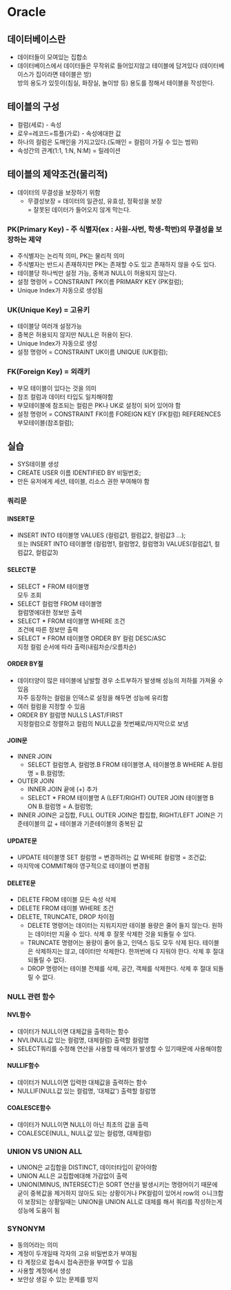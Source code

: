 # Oracle

## 데이터베이스란

- 데이터들이 모여있는 집합소
- 데이터베이스에서 데이터들은 무작위로 들어있지않고 테이블에 담겨있다 (데이터베이스가 집이라면 테이블은 방)  
방의 용도가 있듯이(침실, 화장실, 놀이방 등) 용도를 정해서 테이블을 작성한다.

## 테이블의 구성

- 컬럼(세로) - 속성
- 로우=레코드=튜플(가로) - 속성에대한 값
- 하나의 컬럼은 도매인을 가지고있다.(도매인 = 컬럼이 가질 수 있는 범위)
- 속성간의 관계(1:1, 1:N, N:M) = 릴레이션

## 테이블의 제약조건(물리적)

- 데이터의 무결성을 보장하기 위함
  - 무결성보장 = 데이터의 일관성, 유효성, 정확성을 보장  
  = 잘못된 데이터가 들어오지 않게 막는다.

### PK(Primary Key) - 주 식별자(ex : 사원-사번, 학생-학번)의 무결성을 보장하는 제약
- 주식별자는 논리적 의미, PK는 물리적 의미
- 주식별자는 반드시 존재하지만 PK는 존재할 수도 있고 존재하지 않을 수도 있다.
- 테이블당 하나씩만 설정 가능, 중복과 NULL이 허용되지 않는다.
- 설정 명령어 = CONSTRAINT PK이름 PRIMARY KEY (PK컬럼);
- Unique Index가 자동으로 생성됨

### UK(Unique Key) = 고유키
- 테이블당 여러개 설정가능
- 중복은 허용되지 않지만 NULL은 허용이 된다.
- Unique Index가 자동으로 생성
- 설정 명령어 = CONSTRAINT UK이름 UNIQUE (UK컬럼);

### FK(Foreign Key) = 외래키
- 부모 테이블이 있다는 것을 의미
- 참조 컬럼과 데이터 타입도 일치해야함
- 부모테이블에 참조되는 컬럼은 PK나 UK로 설정이 되어 있어야 함
- 설정 명령어 = CONSTRAINT FK이름 FOREIGN KEY (FK컬럼) REFERENCES 부모테이블(참조컬럼);

## 실습
- SYS테이블 생성
- CREATE USER 이름 IDENTIFIED BY 비밀번호;
- 만든 유저에게 세션, 테이블, 리소스 권한 부여해야 함

### 쿼리문
#### INSERT문  
- INSERT INTO 테이블명 VALUES (컬럼값1, 컬럼값2, 컬럼값3 ...);  
또는 INSERT INTO 테이블명 (컬럼명1, 컬럼명2, 컬럼명3) VALUES(컬럼값1, 컬럼값2, 컬럼값3)

#### SELECT문
- SELECT * FROM 테이블명  
모두 조회
- SELECT 컬럼명 FROM 테이블명  
컬럼명에대한 정보만 출력
- SELECT * FROM 테이블명 WHERE 조건  
조건에 따른 정보만 출력
- SELECT * FROM 테이블명 ORDER BY 컬럼 DESC/ASC  
지정 컬럼 순서에 따라 출력(내림차순/오름차순)

#### ORDER BY절
- 데이터양이 많은 테이블에 남발할 경우 소트부하가 발생해 성능의 저하를 가져올 수 있음  
자주 등장하는 컬럼을 인덱스로 설정을 해두면 성능에 유리함
- 여러 컬럼을 지정할 수 있음
- ORDER BY 컬럼명 NULLS LAST/FIRST  
지정컬럼으로 정렬하고 컬럼의 NULL값을 첫번째로/마지막으로 보냄

#### JOIN문
- INNER JOIN
  - SELECT 컬럼명.A, 컬럼명.B FROM 테이블명.A, 테이블명.B WHERE A.컬럼명 = B.컬럼명;
- OUTER JOIN
  - INNER JOIN 끝에 (+) 추가
  - SELECT * FROM 테이블명 A (LEFT/RIGHT) OUTER JOIN 테이블명 B ON B.컬럼명 = A.컬럼명;
- INNER JOIN은 교집합, FULL OUTER JOIN은 합집합, RIGHT/LEFT JOIN은 기준테이블의 값 + 테이블과 기준테이블의 중복된 값

#### UPDATE문
- UPDATE 테이블명 SET 컬럼명 = 변경하려는 값 WHERE 컬럼명 = 조건값;
- 마지막에 COMMIT해야 영구적으로 테이블이 변경됨

#### DELETE문
- DELETE FROM 테이블
모든 속성 삭제
- DELETE FROM 테이블 WHERE 조건
- DELETE, TRUNCATE, DROP 차이점
  - DELETE 명령어는 데이터는 지워지지만 테이블 용량은 줄어 들지 않는다. 원하는 데이터만 지울 수 있다. 삭제 후 잘못 삭제한 것을 되돌릴 수 있다.
  - TRUNCATE 명령어는 용량이 줄어 들고, 인덱스 등도 모두 삭제 된다. 테이블은 삭제하지는 않고, 데이터만 삭제한다. 한꺼번에 다 지워야 한다. 삭제 후 절대 되돌릴 수 없다.
  - DROP 명령어는 테이블 전체를 삭제, 공간, 객체를 삭제한다. 삭제 후 절대 되돌릴 수 없다.

### NULL 관련 함수

 #### NVL함수
- 데이터가 NULL이면 대체값을 출력하는 함수
- NVL(NULL값 있는 컬럼명, 대체컬럼) 출력할 컬럼명
- SELECT쿼리를 수정해 연산을 사용할 때 에러가 발생할 수 있기때문에 사용해야함

 #### NULLIF함수
- 데이터가 NULL이면 입력한 대체값을 출력하는 함수
- NULLIF(NULL값 있는 컬럼명, '대체값') 출력할 컬럼명

 #### COALESCE함수
- 데이터가 NULL이면 NULL이 아닌 최초의 값을 출력
- COALESCE(NULL, NULL값 있는 컬럼명, 대체컬럼)

### UNION VS UNION ALL
- UNION은 교집합을 DISTINCT, 데이터타입이 같아야함
- UNION ALL은 교집합에대해 가감없이 출력
- UNION(MINUS, INTERSECT)은 SORT 연산을 발생시키는 명령어이기 때문에 굳이 중복값을 제거하지 않아도 되는 상황이거나 PK컬럼이 있어서 row의 ㅇ니크함이 보장되는 상황일때는 UNION을 UNION ALL로 대체를 해서 쿼리를 작성하는게 성능에 도움이 됨

### SYNONYM
- 동의어라는 의미
- 계정이 두개일때 각자의 고유 비밀번호가 부여됨 
- 타 계정으로 접속시 접속권한을 부여할 수 있음
- 사용할 계정에서 생성
- 보안상 생길 수 있는 문제를 방지


